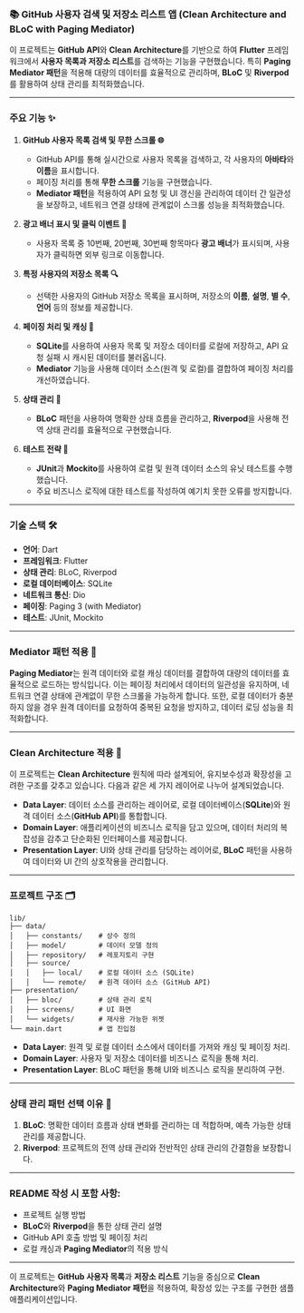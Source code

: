 ### 📚 **GitHub 사용자 검색 및 저장소 리스트 앱 (Clean Architecture and BLoC with Paging Mediator)**

이 프로젝트는 **GitHub API**와 **Clean Architecture**를 기반으로 하여 **Flutter** 프레임워크에서 **사용자 목록과 저장소 리스트**를 검색하는 기능을 구현했습니다. 특히 **Paging Mediator 패턴**을 적용해 대량의 데이터를 효율적으로 관리하며, **BLoC** 및 **Riverpod**를 활용하여 상태 관리를 최적화했습니다.

---

### **주요 기능 ✨**

1. **GitHub 사용자 목록 검색 및 무한 스크롤 🌐**
    - GitHub API를 통해 실시간으로 사용자 목록을 검색하고, 각 사용자의 **아바타**와 **이름**을 표시합니다.
    - 페이징 처리를 통해 **무한 스크롤** 기능을 구현했습니다.
    - **Mediator 패턴**을 적용하여 API 요청 및 UI 갱신을 관리하여 데이터 간 일관성을 보장하고, 네트워크 연결 상태에 관계없이 스크롤 성능을 최적화했습니다.

2. **광고 배너 표시 및 클릭 이벤트 🎯**
    - 사용자 목록 중 10번째, 20번째, 30번째 항목마다 **광고 배너**가 표시되며, 사용자가 클릭하면 외부 링크로 이동합니다.

3. **특정 사용자의 저장소 목록 🔍**
    - 선택한 사용자의 GitHub 저장소 목록을 표시하며, 저장소의 **이름**, **설명**, **별 수**, **언어** 등의 정보를 제공합니다.

4. **페이징 처리 및 캐싱 🔄**
    - **SQLite**를 사용하여 사용자 목록 및 저장소 데이터를 로컬에 저장하고, API 요청 실패 시 캐시된 데이터를 불러옵니다.
    - **Mediator** 기능을 사용해 데이터 소스(원격 및 로컬)를 결합하여 페이징 처리를 개선하였습니다.

5. **상태 관리 🧠**
    - **BLoC** 패턴을 사용하여 명확한 상태 흐름을 관리하고, **Riverpod**을 사용해 전역 상태 관리를 효율적으로 구현했습니다.

6. **테스트 전략 🧪**
    - **JUnit**과 **Mockito**를 사용하여 로컬 및 원격 데이터 소스의 유닛 테스트를 수행했습니다.
    - 주요 비즈니스 로직에 대한 테스트를 작성하여 예기치 못한 오류를 방지합니다.

---

### **기술 스택 🛠️**
- **언어**: Dart
- **프레임워크**: Flutter
- **상태 관리**: BLoC, Riverpod
- **로컬 데이터베이스**: SQLite
- **네트워크 통신**: Dio
- **페이징**: Paging 3 (with Mediator)
- **테스트**: JUnit, Mockito

---

### **Mediator 패턴 적용 🚀**

**Paging Mediator**는 원격 데이터와 로컬 캐싱 데이터를 결합하여 대량의 데이터를 효율적으로 로드하는 방식입니다. 이는 페이징 처리에서 데이터의 일관성을 유지하며, 네트워크 연결 상태에 관계없이 무한 스크롤을 가능하게 합니다. 또한, 로컬 데이터가 충분하지 않을 경우 원격 데이터를 요청하여 중복된 요청을 방지하고, 데이터 로딩 성능을 최적화합니다.

---

### **Clean Architecture 적용 🎯**

이 프로젝트는 **Clean Architecture** 원칙에 따라 설계되어, 유지보수성과 확장성을 고려한 구조를 갖추고 있습니다. 다음과 같은 세 가지 레이어로 나누어 설계되었습니다.

- **Data Layer**: 데이터 소스를 관리하는 레이어로, 로컬 데이터베이스(**SQLite**)와 원격 데이터 소스(**GitHub API**)를 통합합니다.
- **Domain Layer**: 애플리케이션의 비즈니스 로직을 담고 있으며, 데이터 처리의 복잡성을 감추고 단순화된 인터페이스를 제공합니다.
- **Presentation Layer**: UI와 상태 관리를 담당하는 레이어로, **BLoC** 패턴을 사용하여 데이터와 UI 간의 상호작용을 관리합니다.

---

### **프로젝트 구조 🗂️**

```
lib/
├── data/
│   ├── constants/    # 상수 정의
│   ├── model/        # 데이터 모델 정의
│   ├── repository/   # 레포지토리 구현
│   ├── source/
│   │   ├── local/    # 로컬 데이터 소스 (SQLite)
│   │   └── remote/   # 원격 데이터 소스 (GitHub API)
├── presentation/
│   ├── bloc/         # 상태 관리 로직
│   ├── screens/      # UI 화면
│   └── widgets/      # 재사용 가능한 위젯
└── main.dart         # 앱 진입점
```

- **Data Layer**: 원격 및 로컬 데이터 소스에서 데이터를 가져와 캐싱 및 페이징 처리.
- **Domain Layer**: 사용자 및 저장소 데이터를 비즈니스 로직을 통해 처리.
- **Presentation Layer**: BLoC 패턴을 통해 UI와 비즈니스 로직을 분리하여 구현.

---

### **상태 관리 패턴 선택 이유 🎯**

1. **BLoC**: 명확한 데이터 흐름과 상태 변화를 관리하는 데 적합하며, 예측 가능한 상태 관리를 제공합니다.
2. **Riverpod**: 프로젝트의 전역 상태 관리와 전반적인 상태 관리의 간결함을 보장합니다.

---

### **README 작성 시 포함 사항**:

- 프로젝트 실행 방법
- **BLoC**와 **Riverpod**을 통한 상태 관리 설명
- GitHub API 호출 방법 및 페이징 처리
- 로컬 캐싱과 **Paging Mediator**의 적용 방식

---

이 프로젝트는 **GitHub 사용자 목록**과 **저장소 리스트** 기능을 중심으로 **Clean Architecture**와 **Paging Mediator 패턴**을 적용하여, 확장성 있는 구조를 구현한 샘플 애플리케이션입니다.
